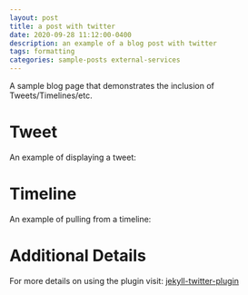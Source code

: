 ```yaml
---
layout: post
title: a post with twitter
date: 2020-09-28 11:12:00-0400
description: an example of a blog post with twitter
tags: formatting
categories: sample-posts external-services
---
```

A sample blog page that demonstrates the inclusion of Tweets/Timelines/etc.

# Tweet
An example of displaying a tweet:

# Timeline
An example of pulling from a timeline:

# Additional Details
For more details on using the plugin visit: [jekyll-twitter-plugin](https://github.com/rob-murray/jekyll-twitter-plugin)
